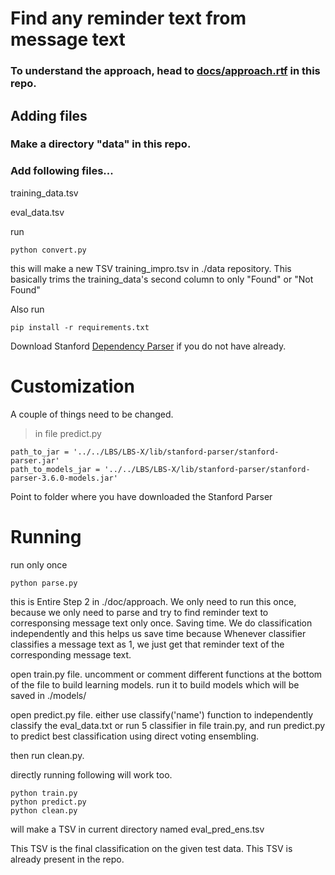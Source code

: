 # Find any reminder text from message text

### To understand the approach, head to [docs/approach.rtf](https://github.com/ruchir594/ah17/blob/master/docs/approach.rtf) in this repo.

## Adding files
### Make a directory "data" in this repo.
### Add following files...
  training_data.tsv

  eval_data.tsv

run
```
python convert.py
```
this will make a new TSV training_impro.tsv in ./data repository. This basically trims the training_data's second column to only "Found" or "Not Found"

Also run
```
pip install -r requirements.txt
```
Download Stanford [Dependency Parser](http://nlp.stanford.edu/software/lex-parser.shtml#Download) if you do not have already.

# Customization
A couple of things need to be changed.
> in file predict.py
```
path_to_jar = '../../LBS/LBS-X/lib/stanford-parser/stanford-parser.jar'
path_to_models_jar = '../../LBS/LBS-X/lib/stanford-parser/stanford-parser-3.6.0-models.jar'
```
Point to folder where you have downloaded the Stanford Parser

# Running
run only once
```
python parse.py
```
this is Entire Step 2 in ./doc/approach.
We only need to run this once, because we only need to parse and try to find reminder text to corresponsing message text only once. Saving time.
We do classification independently and this helps us save time because Whenever classifier classifies a message text as 1, we just get that reminder text of the corresponding message text.

open train.py file.
uncomment or comment different functions at the bottom of the file to build learning models.
run it to build models which will be saved in ./models/

open predict.py file.
either use classify('name') function to independently classify the eval_data.txt
or run 5 classifier in file train.py, and run predict.py to predict best classification using direct voting ensembling.

then run clean.py.

directly running following will work too.
```
python train.py
python predict.py
python clean.py
```
will make a TSV in current directory named eval_pred_ens.tsv

This TSV is the final classification on the given test data.
This TSV is already present in the repo.
